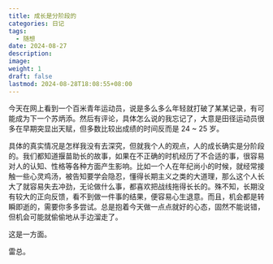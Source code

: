 ```yaml
---
title: 成长是分阶段的
categories: 日记
tags:
  - 随想
date: 2024-08-27
description: 
image: 
weight: 1
draft: false
lastmod: 2024-08-28T18:08:55+08:00
---
```

今天在网上看到一个百米青年运动员，说是多么多么年轻就打破了某某记录，有可能成为下一个苏炳添。然后有评论，具体怎么说的我忘记了，大意是田径运动员很多在早期突显出天赋，但多数比较出成绩的时间反而是 24 ~ 25 岁。

具体的真实情况是怎样我没有去深究，但就我个人的观点，人的成长确实是分阶段的。我们都知道揠苗助长的故事，如果在不正确的时机经历了不合适的事，很容易对人的认知、性格等各种方面产生影响。比如一个人在年纪尚小的时候，就经常接触一些心灵鸡汤，被告知要学会隐忍，懂得长期主义之类的大道理，那么这个人长大了就容易失去冲劲，无论做什么事，都喜欢把战线拖得长长的。殊不知，长期没有较大的正向反馈，看不到做一件事的结果，便容易心生退意。而且，机会都是转瞬即逝的，需要你多多尝试。总是抱着今天做一点点就好的心态，固然不能说错，但机会可能就偷偷地从手边溜走了。

这是一方面。

雷总。


